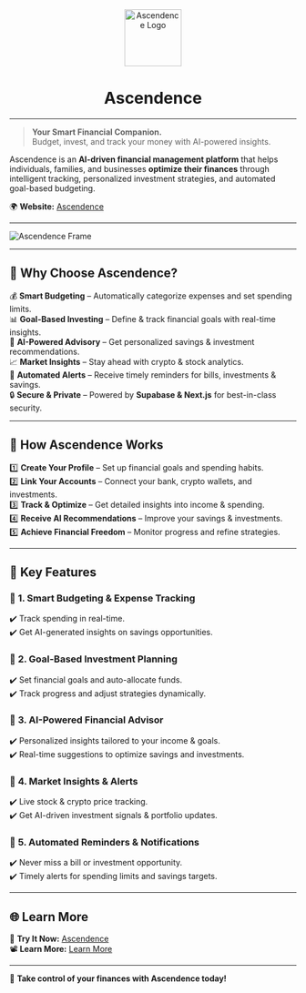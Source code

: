 <div align="center">
  <img src="https://ascendence.vercel.app/icon.png" alt="Ascendence Logo" width="100">
  <h1>Ascendence</h1>
</div>

---

> **Your Smart Financial Companion.**  
> Budget, invest, and track your money with AI-powered insights.  

Ascendence is an **AI-driven financial management platform** that helps individuals, families, and businesses **optimize their finances** through intelligent tracking, personalized investment strategies, and automated goal-based budgeting.  

🌍 **Website:** [Ascendence](https://ascendence.vercel.app/)  

---

![Ascendence Frame](https://ascendence.vercel.app/AscendenceFrame.png)

---
 
## 🚀 **Why Choose Ascendence?**  

💰 **Smart Budgeting** – Automatically categorize expenses and set spending limits.  
📊 **Goal-Based Investing** – Define & track financial goals with real-time insights.  
🤖 **AI-Powered Advisory** – Get personalized savings & investment recommendations.  
📈 **Market Insights** – Stay ahead with crypto & stock analytics.  
🔔 **Automated Alerts** – Receive timely reminders for bills, investments & savings.  
🔒 **Secure & Private** – Powered by **Supabase & Next.js** for best-in-class security.  

---

## 🔧 **How Ascendence Works**  

1️⃣ **Create Your Profile** – Set up financial goals and spending habits.  
2️⃣ **Link Your Accounts** – Connect your bank, crypto wallets, and investments.  
3️⃣ **Track & Optimize** – Get detailed insights into income & spending.  
4️⃣ **Receive AI Recommendations** – Improve your savings & investments.  
5️⃣ **Achieve Financial Freedom** – Monitor progress and refine strategies.  

---

## 🎯 **Key Features**  

### 🔹 **1. Smart Budgeting & Expense Tracking**  
✔️ Track spending in real-time.  
✔️ Get AI-generated insights on savings opportunities.  

### 🔹 **2. Goal-Based Investment Planning**  
✔️ Set financial goals and auto-allocate funds.  
✔️ Track progress and adjust strategies dynamically.  

### 🔹 **3. AI-Powered Financial Advisor**  
✔️ Personalized insights tailored to your income & goals.  
✔️ Real-time suggestions to optimize savings and investments.  

### 🔹 **4. Market Insights & Alerts**  
✔️ Live stock & crypto price tracking.  
✔️ Get AI-driven investment signals & portfolio updates.  

### 🔹 **5. Automated Reminders & Notifications**  
✔️ Never miss a bill or investment opportunity.  
✔️ Timely alerts for spending limits and savings targets.  

---

## 🌐 **Learn More**  

🚀 **Try It Now:** [Ascendence](https://ascendence.vercel.app/)   
📽️ **Learn More:** [Learn More](https://youtu.be/-WRreOosTi4)

--- 

🚀 **Take control of your finances with Ascendence today!**
